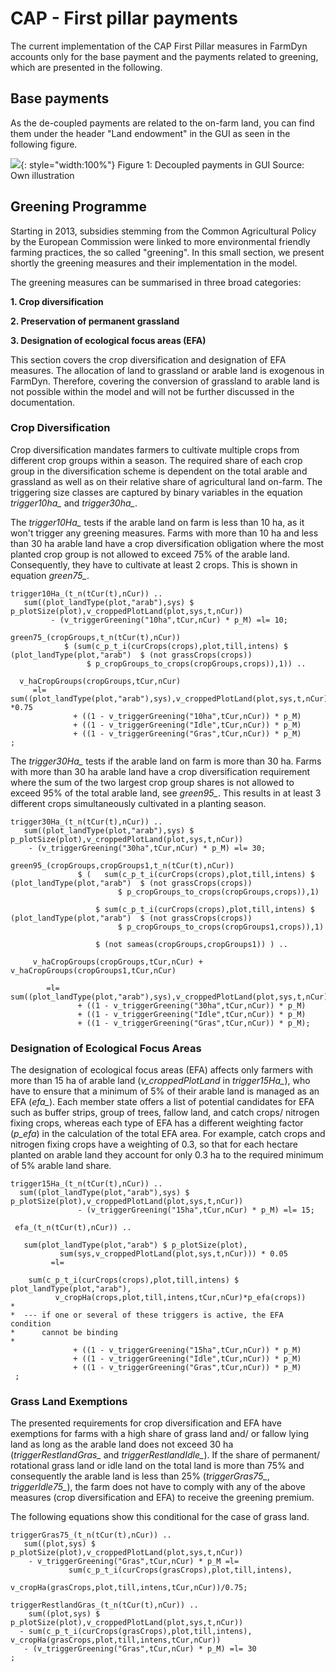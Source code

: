 # CAP - First pillar payments

The current implementation of the CAP First Pillar measures in FarmDyn accounts only for the base payment and the payments related to greening, which are presented in the following.

## Base payments

As the de-coupled payments are related to the on-farm land, you can find them under the header "Land endowment" in the GUI as seen in the following figure.

![](../../media/Data/deCapPay.PNG){: style="width:100%"}
Figure 1: Decoupled payments in GUI
Source: Own illustration


## Greening Programme

Starting in 2013, subsidies stemming from the Common Agricultural Policy by the European Commission were linked to more environmental friendly farming practices, the so called "greening". In this small section, we present shortly the greening measures and their implementation in the model.

The greening measures can be summarised in three broad categories:

**1. Crop diversification**

**2. Preservation of permanent grassland**

**3. Designation of ecological focus areas (EFA)**

This section covers the crop diversification and designation of EFA measures. The allocation of land to grassland or arable land is exogenous in FarmDyn. Therefore, covering the conversion of grassland to arable land is not possible within the model and will not be further discussed in the documentation.

### Crop Diversification

Crop diversification mandates farmers to cultivate multiple crops from different crop groups within a season. The required share of each crop group in the diversification scheme is dependent on the total arable and grassland as well as on their relative share of agricultural land on-farm. The triggering size classes are captured by binary variables in the equation *trigger10ha\_* and *trigger30ha\_*.

The *trigger10Ha\_* tests if the arable land on farm is less than 10 ha, as it won't trigger any greening measures. Farms with more than 10 ha and less than 30 ha arable land have a crop diversification obligation where the most planted crop group is not allowed to exceed 75% of the arable land. Consequently, they have to cultivate at least 2 crops. This is shown in equation *green75\_*.   

[embedmd]:# (N:/em/work1/Pahmeyer/FarmDyn/FarmDynDoku/FarmDyn_Docu/gams/model/greening_module.gms GAMS /trigger10Ha_\(t_n\(tCur\(t\),nCur\)\) \.\./ /;/)
```GAMS
trigger10Ha_(t_n(tCur(t),nCur)) ..
   sum((plot_landType(plot,"arab"),sys) $ p_plotSize(plot),v_croppedPlotLand(plot,sys,t,nCur))
         - (v_triggerGreening("10ha",tCur,nCur) * p_M) =l= 10;
```
[embedmd]:# (N:/em/work1/Pahmeyer/FarmDyn/FarmDynDoku/FarmDyn_Docu/gams/model/greening_module.gms GAMS /green75_\(cropGroups,t_n\(tCur\(t\),nCur\)\)/ /;/)
```GAMS
green75_(cropGroups,t_n(tCur(t),nCur))
            $ (sum(c_p_t_i(curCrops(crops),plot,till,intens) $ (plot_landType(plot,"arab")  $ (not grassCrops(crops))
                 $ p_cropGroups_to_crops(cropGroups,crops)),1)) ..

  v_haCropGroups(cropGroups,tCur,nCur)
     =l=    sum((plot_landType(plot,"arab"),sys),v_croppedPlotLand(plot,sys,t,nCur)) *0.75
              + ((1 - v_triggerGreening("10ha",tCur,nCur)) * p_M)
              + ((1 - v_triggerGreening("Idle",tCur,nCur)) * p_M)
              + ((1 - v_triggerGreening("Gras",tCur,nCur)) * p_M)
;
```

The *trigger30Ha\_* tests if the arable land on farm is more than 30 ha. Farms with more than 30 ha arable land have a crop diversification requirement where the sum of the two largest crop group shares is not allowed to exceed 95% of the total arable land, see *green95\_*. This results in at least 3 different crops simultaneously cultivated in a planting season.

[embedmd]:# (N:/em/work1/Pahmeyer/FarmDyn/FarmDynDoku/FarmDyn_Docu/gams/model/greening_module.gms GAMS /trigger30Ha_\(t_n\(tCur\(t\),nCur\)\) \.\./ /;/)
```GAMS
trigger30Ha_(t_n(tCur(t),nCur)) ..
   sum((plot_landType(plot,"arab"),sys) $ p_plotSize(plot),v_croppedPlotLand(plot,sys,t,nCur))
    - (v_triggerGreening("30ha",tCur,nCur) * p_M) =l= 30;
```

[embedmd]:# (N:/em/work1/Pahmeyer/FarmDyn/FarmDynDoku/FarmDyn_Docu/gams/model/greening_module.gms GAMS /green95_\(cropGroups,cropGroups1,t_n\(tCur\(t\),nCur\)\)/ /;/)
```GAMS
green95_(cropGroups,cropGroups1,t_n(tCur(t),nCur))
               $ (   sum(c_p_t_i(curCrops(crops),plot,till,intens) $ (plot_landType(plot,"arab")  $ (not grassCrops(crops))
                        $ p_cropGroups_to_crops(cropGroups,crops)),1)

                   $ sum(c_p_t_i(curCrops(crops),plot,till,intens) $ (plot_landType(plot,"arab")  $ (not grassCrops(crops))
                        $ p_cropGroups_to_crops(cropGroups1,crops)),1)

                   $ (not sameas(cropGroups,cropGroups1)) ) ..

     v_haCropGroups(cropGroups,tCur,nCur) +  v_haCropGroups(cropGroups1,tCur,nCur)

        =l= sum((plot_landType(plot,"arab"),sys),v_croppedPlotLand(plot,sys,t,nCur))*0.95
               + ((1 - v_triggerGreening("30ha",tCur,nCur)) * p_M)
               + ((1 - v_triggerGreening("Idle",tCur,nCur)) * p_M)
               + ((1 - v_triggerGreening("Gras",tCur,nCur)) * p_M);
```


### Designation of Ecological Focus Areas

The designation of ecological focus areas (EFA) affects only farmers with more than 15 ha of arable land (*v_croppedPlotLand* in *trigger15Ha\_*), who have to ensure that a minimum of 5% of their arable land is managed as an EFA (*efa\_*). Each member state offers a list of potential candidates for EFA such as buffer
strips, group of trees, fallow land, and catch crops/ nitrogen fixing crops, whereas each type of EFA has a different weighting factor (*p_efa*) in the calculation of the total EFA area. For example, catch crops and nitrogen fixing crops have a weighting of 0.3, so that for each hectare planted on arable land they
account for only 0.3 ha to the required minimum of 5% arable land share.

[embedmd]:# (N:/em/work1/Pahmeyer/FarmDyn/FarmDynDoku/FarmDyn_Docu/gams/model/greening_module.gms GAMS /trigger15Ha_\(t_n\(tCur\(t\),nCur\)\) \.\./ /;/)
```GAMS
trigger15Ha_(t_n(tCur(t),nCur)) ..
  sum((plot_landType(plot,"arab"),sys) $ p_plotSize(plot),v_croppedPlotLand(plot,sys,t,nCur))
               - (v_triggerGreening("15ha",tCur,nCur) * p_M) =l= 15;
```

[embedmd]:# (N:/em/work1/Pahmeyer/FarmDyn/FarmDynDoku/FarmDyn_Docu/gams/model/greening_module.gms GAMS / efa_\(t_n\(tCur\(t\),nCur\)\) \.\./ /;/)
```GAMS
 efa_(t_n(tCur(t),nCur)) ..

   sum(plot_landType(plot,"arab") $ p_plotSize(plot),
           sum(sys,v_croppedPlotLand(plot,sys,t,nCur))) * 0.05
         =l=

    sum(c_p_t_i(curCrops(crops),plot,till,intens) $ plot_landType(plot,"arab"),
          v_cropHa(crops,plot,till,intens,tCur,nCur)*p_efa(crops))
*
*  --- if one or several of these triggers is active, the EFA condition
*      cannot be binding
*
              + ((1 - v_triggerGreening("15ha",tCur,nCur)) * p_M)
              + ((1 - v_triggerGreening("Idle",tCur,nCur)) * p_M)
              + ((1 - v_triggerGreening("Gras",tCur,nCur)) * p_M)
 ;
```

### Grass Land Exemptions

The presented requirements for crop diversification and EFA have exemptions for farms with a high share of grass land and/ or fallow lying land as long as the arable land does not exceed 30 ha (*triggerRestlandGras\_* and *triggerRestlandIdle\_*). If the share of permanent/ rotational grass land or idle land on the total land is more than 75% and consequently the arable land is less than 25% (*triggerGras75\_*, *triggerIdle75\_*), the farm does not have to comply with any of the above measures (crop diversification and EFA) to receive the greening premium.

The following equations show this conditional for the case of grass land.

[embedmd]:# (N:/em/work1/Pahmeyer/FarmDyn/FarmDynDoku/FarmDyn_Docu/gams/model/greening_module.gms GAMS /triggerGras75_\(t_n\(tCur\(t\),nCur\)\) \.\./ /;/)
```GAMS
triggerGras75_(t_n(tCur(t),nCur)) ..
   sum((plot,sys) $ p_plotSize(plot),v_croppedPlotLand(plot,sys,t,nCur))
    - v_triggerGreening("Gras",tCur,nCur) * p_M =l=
             sum(c_p_t_i(curCrops(grasCrops),plot,till,intens),
                  v_cropHa(grasCrops,plot,till,intens,tCur,nCur))/0.75;
```
[embedmd]:# (N:/em/work1/Pahmeyer/FarmDyn/FarmDynDoku/FarmDyn_Docu/gams/model/greening_module.gms GAMS /triggerRestlandGras_\(t_n\(tCur\(t\),nCur\)\) \.\./ /;/)
```GAMS
triggerRestlandGras_(t_n(tCur(t),nCur)) ..
    sum((plot,sys) $ p_plotSize(plot),v_croppedPlotLand(plot,sys,t,nCur))
  - sum(c_p_t_i(curCrops(grasCrops),plot,till,intens), v_cropHa(grasCrops,plot,till,intens,tCur,nCur))
   - (v_triggerGreening("Gras",tCur,nCur) * p_M) =l= 30
;
```
